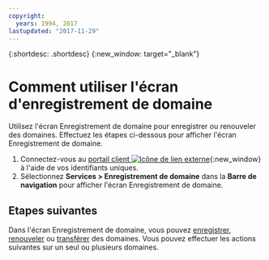 ```yaml
---
copyright:
  years: 1994, 2017
lastupdated: "2017-11-29"
---
```


{:shortdesc: .shortdesc}
{:new_window: target="_blank"}

# Comment utiliser l'écran d'enregistrement de domaine 

Utilisez l'écran Enregistrement de domaine pour enregistrer ou renouveler des domaines. Effectuez les étapes ci-dessous pour afficher l'écran Enregistrement de domaine. 

1. Connectez-vous au [portail client ![Icône de lien externe](../../icons/launch-glyph.svg "Icône de lien externe")](https://control.softlayer.com/){:new_window} à l'aide de vos identifiants uniques.
2. Sélectionnez **Services > Enregistrement de domaine** dans la **Barre de navigation** pour afficher l'écran Enregistrement de domaine.

## Etapes suivantes

Dans l'écran Enregistrement de domaine, vous pouvez [enregistrer](register-new-domain.html), [renouveler](renew-existing-domain.html) ou [transférer](transfer-existing-domain.html) des domaines. Vous pouvez effectuer les actions suivantes sur un seul ou plusieurs domaines.
